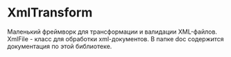 # XmlTransform
Маленький фреймворк для трансформации и валидации XML-файлов.
XmlFile - класс для обработки xml-документов.
В папке doc содержится документация по этой библиотеке. 
